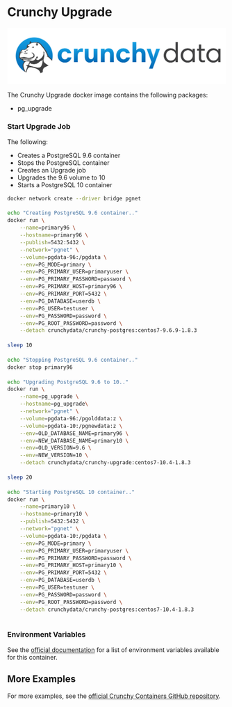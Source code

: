 # Crunchy Upgrade

![](https://raw.githubusercontent.com/CrunchyData/crunchy-containers/master/images/crunchy_logo.png)

The Crunchy Upgrade docker image contains the following packages:

* pg_upgrade

### Start Upgrade Job

The following:

* Creates a PostgreSQL 9.6 container
* Stops the PostgreSQL container
* Creates an Upgrade job
* Upgrades the 9.6 volume to 10
* Starts a PostgreSQL 10 container

```bash
docker network create --driver bridge pgnet

echo "Creating PostgreSQL 9.6 container.."
docker run \
    --name=primary96 \
    --hostname=primary96 \
    --publish=5432:5432 \
    --network="pgnet" \
    --volume=pgdata-96:/pgdata \
    --env=PG_MODE=primary \
    --env=PG_PRIMARY_USER=primaryuser \
    --env=PG_PRIMARY_PASSWORD=password \
    --env=PG_PRIMARY_HOST=primary96 \
    --env=PG_PRIMARY_PORT=5432 \
    --env=PG_DATABASE=userdb \
    --env=PG_USER=testuser \
    --env=PG_PASSWORD=password \
    --env=PG_ROOT_PASSWORD=password \
    --detach crunchydata/crunchy-postgres:centos7-9.6.9-1.8.3

sleep 10

echo "Stopping PostgreSQL 9.6 container.."
docker stop primary96

echo "Upgrading PostgreSQL 9.6 to 10.."
docker run \
    --name=pg_upgrade \
    --hostname=pg_upgrade\
    --network="pgnet" \
    --volume=pgdata-96:/pgolddata:z \
    --volume=pgdata-10:/pgnewdata:z \
    --env=OLD_DATABASE_NAME=primary96 \
    --env=NEW_DATABASE_NAME=primary10 \
    --env=OLD_VERSION=9.6 \
    --env=NEW_VERSION=10 \
    --detach crunchydata/crunchy-upgrade:centos7-10.4-1.8.3

sleep 20

echo "Starting PostgreSQL 10 container.."
docker run \
    --name=primary10 \
    --hostname=primary10 \
    --publish=5432:5432 \
    --network="pgnet" \
    --volume=pgdata-10:/pgdata \
    --env=PG_MODE=primary \
    --env=PG_PRIMARY_USER=primaryuser \
    --env=PG_PRIMARY_PASSWORD=password \
    --env=PG_PRIMARY_HOST=primary10 \
    --env=PG_PRIMARY_PORT=5432 \
    --env=PG_DATABASE=userdb \
    --env=PG_USER=testuser \
    --env=PG_PASSWORD=password \
    --env=PG_ROOT_PASSWORD=password \
    --detach crunchydata/crunchy-postgres:centos7-10.4-1.8.3
    
```

### Environment Variables

See the [official documentation](https://github.com/CrunchyData/crunchy-containers/blob/master/docs/containers.adoc#crunchy-upgrade) for a list of environment variables available for this container.


## More Examples

For more examples, see the [official Crunchy Containers GitHub repository](https://github.com/CrunchyData/crunchy-containers/tree/master/examples/docker).

